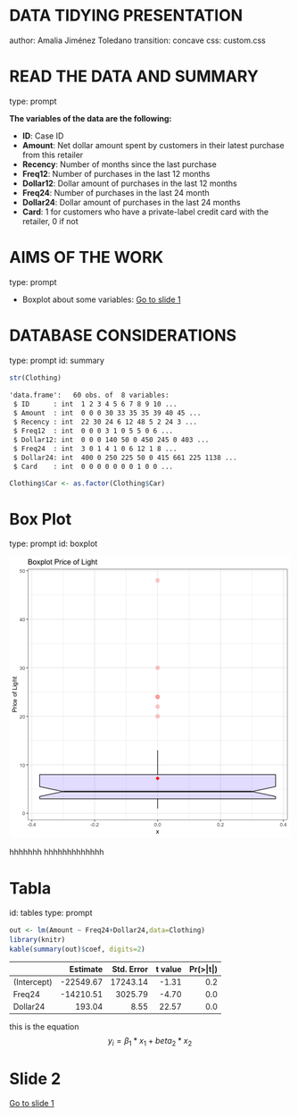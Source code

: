 DATA TIDYING PRESENTATION
========================================================
author:  Amalia Jiménez Toledano
transition: concave
css: custom.css


READ THE DATA AND SUMMARY
========================================================
type: prompt



**The variables of the data are the following:**

- **ID**: 	Case ID
- **Amount**: Net dollar amount spent by customers in their latest purchase from this retailer
- **Recency**:	Number of months since the last purchase
- **Freq12**:	Number of purchases in the last 12 months
- **Dollar12**:	Dollar amount of purchases in the last 12 months
- **Freq24**:	Number of purchases in the last 24 month
- **Dollar24**:	Dollar amount of purchases in the last 24 months
- **Card**:	1 for customers who have a private-label credit card with the retailer, 0 if not


AIMS OF THE WORK
========================================================
type: prompt

- Boxplot about some variables: [Go to slide 1](#/boxplot)




DATABASE CONSIDERATIONS
========================================================
type: prompt
id: summary


```r
str(Clothing)
```

```
'data.frame':	60 obs. of  8 variables:
 $ ID      : int  1 2 3 4 5 6 7 8 9 10 ...
 $ Amount  : int  0 0 0 30 33 35 35 39 40 45 ...
 $ Recency : int  22 30 24 6 12 48 5 2 24 3 ...
 $ Freq12  : int  0 0 0 3 1 0 5 5 0 6 ...
 $ Dollar12: int  0 0 0 140 50 0 450 245 0 403 ...
 $ Freq24  : int  3 0 1 4 1 0 6 12 1 8 ...
 $ Dollar24: int  400 0 250 225 50 0 415 661 225 1138 ...
 $ Card    : int  0 0 0 0 0 0 0 1 0 0 ...
```


```r
Clothing$Car <- as.factor(Clothing$Car)
```


Box Plot 
=======================================================
type: prompt
id: boxplot

![plot of chunk unnamed-chunk-4](Presentation_HTML-figure/unnamed-chunk-4-1.png)

hhhhhhh hhhhhhhhhhhhh

Tabla
========================================================
id: tables
type: prompt



```r
out <- lm(Amount ~ Freq24+Dollar24,data=Clothing)
library(knitr)
kable(summary(out)$coef, digits=2)
```



|            |  Estimate| Std. Error| t value| Pr(>&#124;t&#124;)|
|:-----------|---------:|----------:|-------:|------------------:|
|(Intercept) | -22549.67|   17243.14|   -1.31|                0.2|
|Freq24      | -14210.51|    3025.79|   -4.70|                0.0|
|Dollar24    |    193.04|       8.55|   22.57|                0.0|


this is the equation $$y_i=\beta_1*x_1+beta_2*x_2 $$


Slide 2
====================================
[Go to slide 1](#/slide1)
